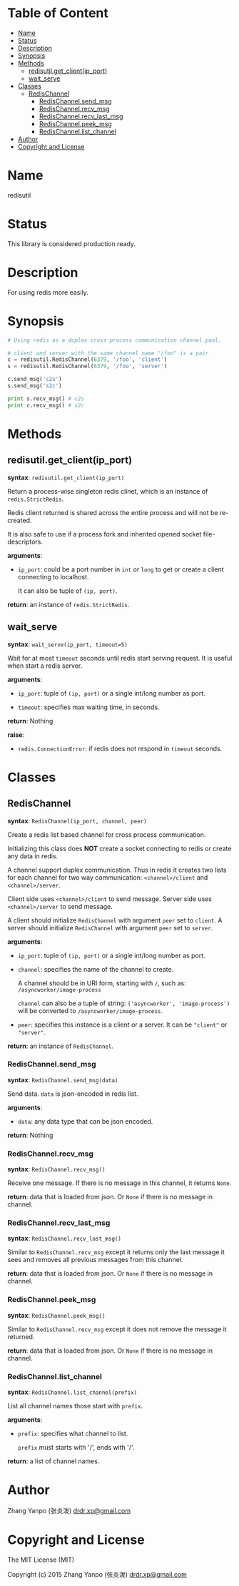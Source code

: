 <!-- START doctoc generated TOC please keep comment here to allow auto update -->
<!-- DON'T EDIT THIS SECTION, INSTEAD RE-RUN doctoc TO UPDATE -->
#   Table of Content

- [Name](#name)
- [Status](#status)
- [Description](#description)
- [Synopsis](#synopsis)
- [Methods](#methods)
  - [redisutil.get_client(ip_port)](#redisutilget_clientip_port)
  - [wait_serve](#wait_serve)
- [Classes](#classes)
  - [RedisChannel](#redischannel)
    - [RedisChannel.send_msg](#redischannelsend_msg)
    - [RedisChannel.recv_msg](#redischannelrecv_msg)
    - [RedisChannel.recv_last_msg](#redischannelrecv_last_msg)
    - [RedisChannel.peek_msg](#redischannelpeek_msg)
    - [RedisChannel.list_channel](#redischannellist_channel)
- [Author](#author)
- [Copyright and License](#copyright-and-license)

<!-- END doctoc generated TOC please keep comment here to allow auto update -->

#   Name

redisutil

#   Status

This library is considered production ready.

#   Description

For using redis more easily.

#   Synopsis

```python
# Using redis as a duplex cross process communication channel pool.

# client and server with the same channel name "/foo" is a pair
c = redisutil.RedisChannel(6379, '/foo', 'client')
s = redisutil.RedisChannel(6379, '/foo', 'server')

c.send_msg('c2s')
s.send_msg('s2c')

print s.recv_msg() # c2s
print c.recv_msg() # s2c
```

#   Methods

##  redisutil.get_client(ip_port)

**syntax**:
`redisutil.get_client(ip_port)`

Return a process-wise singleton redis clinet, which is an instance of `redis.StrictRedis`.

Redis client returned is shared across the entire process and will not be
re-created.

It is also safe to use if a process fork and inherited opened socket file-descriptors.

**arguments**:

-   `ip_port`: could be a port number in `int` or `long` to get or create a
    client connecting to localhost.

    It can also be tuple of `(ip, port)`.

**return**:
an instance of `redis.StrictRedis`.


##  wait_serve

**syntax**:
`wait_serve(ip_port, timeout=5)`

Wait for at most `timeout` seconds until redis start serving request.
It is useful when start a redis server.

**arguments**:

-   `ip_port`:
    tuple of `(ip, port)` or a single int/long number as port.

-   `timeout`:
    specifies max waiting time, in seconds.

**return**:
Nothing

**raise**:

-   `redis.ConnectionError`:
    if redis does not respond in `timeout` seconds.

#   Classes

##  RedisChannel

**syntax**:
`RedisChannel(ip_port, channel, peer)`

Create a redis list based channel for cross process communication.

Initializing this class does **NOT** create a socket connecting to redis or
create any data in redis.

A channel support duplex communication.
Thus in redis it creates two lists for each channel for two way communication:
`<channel>/client` and `<channel>/server`.

Client side uses `<channel>/client` to send message.
Server side uses `<channel>/server` to send message.

A client should initialize `RedisChannel` with argument `peer` set to `client`.
A server should initialize `RedisChannel` with argument `peer` set to `server`.

**arguments**:

-   `ip_port`:
    tuple of `(ip, port)` or a single int/long number as port.

-   `channel`:
    specifies the name of the channel to create.

    A channel should be in URI form, starting with `/`, such as: `/asyncworker/image-process`

    `channel` can also be a tuple of string:
    `('asyncworker', 'image-process')` will be converted to `/asyncworker/image-process`.

-   `peer`:
    specifies this instance is a client or a server.
    It can be `"client"` or `"server"`.

**return**:
an instance of `RedisChannel`.

###  RedisChannel.send_msg

**syntax**:
`RedisChannel.send_msg(data)`

Send data. `data` is json-encoded in redis list.

**arguments**:

-   `data`:
    any data type that can be json encoded.

**return**:
Nothing

###  RedisChannel.recv_msg

**syntax**:
`RedisChannel.recv_msg()`

Receive one message.
If there is no message in this channel, it returns `None`.

**return**:
data that is loaded from json. Or `None` if there is no message in channel.

###  RedisChannel.recv_last_msg

**syntax**:
`RedisChannel.recv_last_msg()`

Similar to `RedisChannel.recv_msg` except it returns only the last message it
sees and removes all previous messages from this channel.

**return**:
data that is loaded from json. Or `None` if there is no message in channel.

###  RedisChannel.peek_msg

**syntax**:
`RedisChannel.peek_msg()`

Similar to `RedisChannel.recv_msg` except it does not remove the message it
returned.

**return**:
data that is loaded from json. Or `None` if there is no message in channel.

###  RedisChannel.list_channel

**syntax**:
`RedisChannel.list_channel(prefix)`

List all channel names those start with `prefix`.

**arguments**:

-   `prefix`:
    specifies what channel to list.

    `prefix` must starts with '/', ends with '/'.

**return**:
a list of channel names.


#   Author

Zhang Yanpo (张炎泼) <drdr.xp@gmail.com>

#   Copyright and License

The MIT License (MIT)

Copyright (c) 2015 Zhang Yanpo (张炎泼) <drdr.xp@gmail.com>

